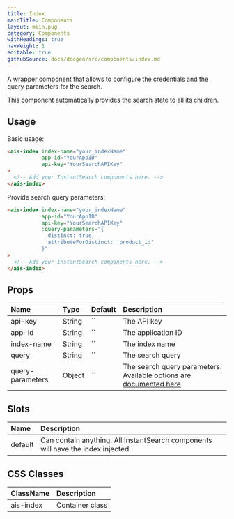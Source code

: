 ```yaml
---
title: Index
mainTitle: Components
layout: main.pug
category: Components
withHeadings: true
navWeight: 1
editable: true
githubSource: docs/docgen/src/components/index.md
---
```


A wrapper component that allows to configure the credentials and the query parameters for the search.

This component automatically provides the search state to all its children.

## Usage

Basic usage:

```html
<ais-index index-name="your_indexName"
           app-id="YourAppID"
           api-key="YourSearchAPIKey"
>
  <!-- Add your InstantSearch components here. -->
</ais-index>
```

Provide search query parameters:

```html
<ais-index index-name="your_indexName"
           app-id="YourAppID"
           api-key="YourSearchAPIKey"
           :query-parameters="{
             distinct: true,
             attributeForDistinct: 'product_id'
           }"
>
  <!-- Add your InstantSearch components here. -->
</ais-index>
```


## Props

| Name             | Type   | Default | Description                                                                                                                                        |
|:-----------------|:-------|:--------|:---------------------------------------------------------------------------------------------------------------------------------------------------|
| api-key          | String | ``      | The API key                                                                                                                                        |
| app-id           | String | ``      | The application ID                                                                                                                                 |
| index-name       | String | ``      | The index name                                                                                                                                     |
| query            | String | ``      | The search query                                                                                                                                   |
| query-parameters | Object | ``      | The search query parameters. Available options are [documented here](https://www.algolia.com/doc/api-client/javascript/search/#search-parameters). |

## Slots

| Name    | Description                                                                      |
|:--------|:---------------------------------------------------------------------------------|
| default | Can contain anything. All InstantSearch components will have the index injected. |

## CSS Classes

| ClassName | Description     |
|:----------|:----------------|
| ais-index | Container class |
